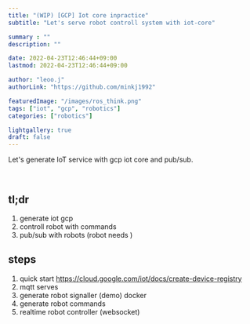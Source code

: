 ```yaml
---
title: "(WIP) [GCP] Iot core inpractice"
subtitle: "Let's serve robot controll system with iot-core"

summary : ""
description: ""

date: 2022-04-23T12:46:44+09:00
lastmod: 2022-04-23T12:46:44+09:00

author: "leoo.j"
authorLink: "https://github.com/minkj1992"

featuredImage: "/images/ros_think.png"
tags: ["iot", "gcp", "robotics"]
categories: ["robotics"]

lightgallery: true
draft: false
---
```


Let's generate IoT service with gcp iot core and pub/sub.

<!--more-->
<br />

## tl;dr

1. generate iot gcp
2. controll robot with commands
3. pub/sub with robots (robot needs )

## steps

1. quick start https://cloud.google.com/iot/docs/create-device-registry
2. mqtt serves
3. generate robot signaller (demo) docker
4. generate robot commands
5. realtime robot controller (websocket)
